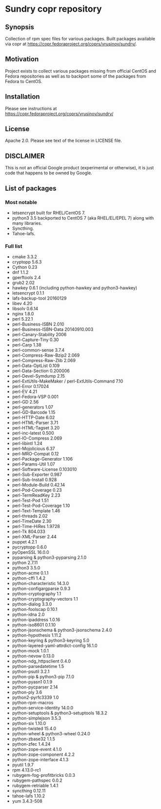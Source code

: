 # Sundry copr repository

## Synopsis

Collection of rpm spec files for various packages. Built packages available
via copr at https://copr.fedoraproject.org/coprs/vrusinov/sundry/.

## Motivation

Project exists to collect various packages missing from official CentOS and
Fedora repositories as well as to backport some of the packages from Fedora to CentOS.

## Installation

Please see instructions at https://copr.fedoraproject.org/coprs/vrusinov/sundry/

## License

Apache 2.0.
Please see text of the license in LICENSE file.

## DISCLAIMER

This is not an official Google product (experimental or otherwise), it is just
code that happens to be owned by Google.

## List of packages

### Most notable

 * letsencrypt built for RHEL/CentOS 7.
 * python3 3.5 backported to CentOS 7 (aka RHEL/EL/EPEL 7) along with many
   libraries.
 * Syncthing.
 * Tahoe-lafs.

### Full list

 * cmake 3.3.2
 * cryptopp 5.6.3
 * Cython 0.23
 * dnf 1.1.2
 * gperftools 2.4
 * grub2 2.02
 * hawkey 0.6.1 (including python-hawkey and python3-hawkey)
 * letsencrypt 0.1.1
 * lafs-backup-tool 20160129
 * libev 4.20
 * libsolv 0.6.14
 * nginx 1.8.0
 * perl 5.22.1
 * perl-Business-ISBN 2.010
 * perl-Business-ISBN-Data 20140910.003
 * perl-Canary-Stability 2006
 * perl-Capture-Tiny 0.30
 * perl-Carp 1.38
 * perl-common-sense 3.7.4
 * perl-Compress-Raw-Bzip2 2.069
 * perl-Compress-Raw-Zlib 2.069
 * perl-Data-OptList 0.109
 * perl-Data-Section 0.200006
 * perl-Devel-Symdump 2.15
 * perl-ExtUtils-MakeMaker / perl-ExtUtils-Command 7.10
 * perl-Error 0.17024
 * perl-EV 4.21
 * perl-Fedora-VSP 0.001
 * perl-GD 2.56
 * perl-generators 1.07
 * perl-GD-Barcode 1.15
 * perl-HTTP-Date 6.02
 * perl-HTML-Parser 3.71
 * perl-HTML-Tagset 3.20
 * perl-inc-latest 0.500
 * perl-IO-Compress 2.069
 * perl-libintl 1.24
 * perl-Mojolicious 6.37
 * perl-MRO-Compat 0.12
 * perl-Package-Generator 1.106
 * perl-Params-Util 1.07
 * perl-Software-License 0.103010
 * perl-Sub-Exporter 0.987
 * perl-Sub-Install 0.928
 * perl-Module-Build 0.42.14
 * perl-Pod-Coverage 0.23
 * perl-TermReadKey 2.23
 * perl-Test-Pod 1.51
 * perl-Test-Pod-Coverage 1.10
 * perl-Text-Template 1.46
 * perl-threads 2.02
 * perl-TimeDate 2.30
 * perl-Time-HiRes 1.9728
 * perl-Tk 804.033
 * perl-XML-Parser 2.44
 * puppet 4.2.1
 * pycryptopp 0.6.0
 * pyOpenSSL 16.0.0
 * pyparsing & python3-pyparsing 2.1.0
 * python 2.7.11
 * python3 3.5.0
 * python-acme 0.1.1
 * python-cffi 1.4.2
 * python-characteristic 14.3.0
 * python-configargparse 0.9.3
 * python-cryptography 1.1
 * python-cryptography-vectors 1.1
 * python-dialog 3.3.0
 * python-foolscap 0.10.1
 * python-idna 2.0
 * python-ipaddress 1.0.16
 * python-iso8601 0.1.10
 * python-jsonschema & python3-jsonschema 2.4.0
 * python-hypothesis 1.11.2
 * python-keyring & python3-keyring 5.0
 * python-layered-yaml-attrdict-config 16.1.0
 * python-mock 1.0.1
 * python-nevow 0.13.0
 * python-ndg\_httpsclient 0.4.0
 * python-parsedatetime 1.5
 * python-psutil 3.2.1
 * python-pip & python3-pip 7.1.0
 * python-pyasn1 0.1.9
 * python-pycparser 2.14
 * python-ply 3.6
 * python2-pyrfc3339 1.0
 * python-rpm-macros
 * python-service-identity 14.0.0
 * python-setuptools & python3-setuptools 18.3.2
 * python-simplejson 3.5.3
 * python-six 1.10.0
 * python-twisted 15.4.0
 * python-wheel & python3-wheel 0.24.0
 * python-zbase32 1.1.5
 * python-zfec 1.4.24
 * python-zope-event 4.1.0
 * python-zope-component 4.2.2
 * python-zope-interface 4.1.3
 * pyutil 1.9.7
 * rpm 4.13.0-rc1
 * rubygem-fog-profitbricks 0.0.3
 * rubygem-pathspec 0.0.2
 * rubygem-retriable 1.4.1
 * syncthing 0.12.11
 * tahoe-lafs 1.10.2
 * yum 3.4.3-508
